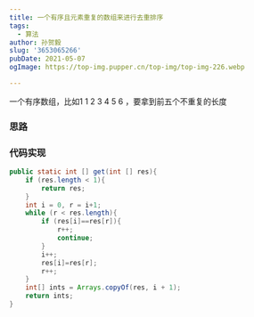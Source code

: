 ```yaml
---
title: 一个有序且元素重复的数组来进行去重排序
tags:
  - 算法
author: 孙贺毅
slug: '3653065266'
pubDate: 2021-05-07
ogImage: https://top-img.pupper.cn/top-img/top-img-226.webp

---
```


一个有序数组，比如1 1 2 3 4 5 6 ，要拿到前五个不重复的长度

<!-- more -->

### 思路



### 代码实现

```java
public static int [] get(int [] res){
    if (res.length < 1){
        return res;
    }
    int i = 0, r = i+1;
    while (r < res.length){
        if (res[i]==res[r]){
            r++;
            continue;
        }
        i++;
        res[i]=res[r];
        r++;
    }
    int[] ints = Arrays.copyOf(res, i + 1);
    return ints;
}
```